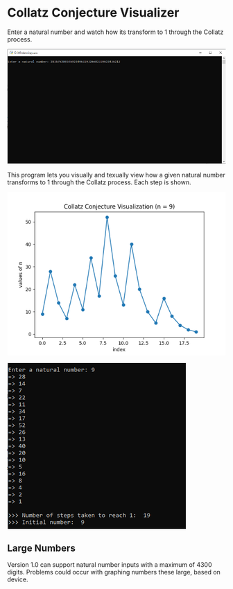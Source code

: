 # Collatz Conjecture Visualizer

Enter a natural number and watch how its transform to 1 through the Collatz process.

![](./ExampleImages/terminal_example1.png)

This program lets you visually and texually view how a given natural number transforms to 1 through the Collatz process. Each step is shown.

![](./ExampleImages/graph_example.png)

![](./ExampleImages/steps_example.png)

## Large Numbers
Version 1.0 can support natural number inputs with a maximum of 4300 digits. Problems could occur with graphing numbers these large, based on device.
